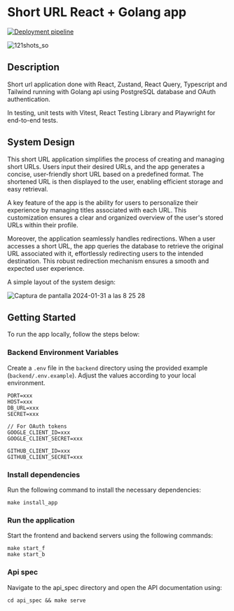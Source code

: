 # Short URL React + Golang app 

[![Deployment pipeline](https://github.com/oscarprdev/Twitter_clone/actions/workflows/workflow.yaml/badge.svg?event=pull_request)](https://github.com/oscarprdev/Short_url/actions/workflows/workflow.yaml)

![121shots_so](https://github.com/oscarprdev/Short_url/assets/94851836/8188e643-5ca9-4ad9-a673-e8425e9c8b3a)

## Description

Short url application done with React, Zustand, React Query, Typescript and Tailwind running with Golang api using PostgreSQL database and OAuth authentication. 

In testing, unit tests with Vitest, React Testing Library and Playwright for end-to-end tests.

## System Design

This short URL application simplifies the process of creating and managing short URLs. Users input their desired URLs, and the app generates a concise, user-friendly short URL based on a predefined format. The shortened URL is then displayed to the user, enabling efficient storage and easy retrieval.

A key feature of the app is the ability for users to personalize their experience by managing titles associated with each URL. This customization ensures a clear and organized overview of the user's stored URLs within their profile.

Moreover, the application seamlessly handles redirections. When a user accesses a short URL, the app queries the database to retrieve the original URL associated with it, effortlessly redirecting users to the intended destination. This robust redirection mechanism ensures a smooth and expected user experience.

A simple layout of the system design:

![Captura de pantalla 2024-01-31 a las 8 25 28](https://github.com/oscarprdev/Short_url/assets/94851836/3c20ac54-efd1-4bc5-aceb-fa4b2d2de7bb)


## Getting Started

To run the app locally, follow the steps below:

### Backend Environment Variables

Create a `.env` file in the `backend` directory using the provided example (`backend/.env.example`). Adjust the values according to your local environment.

```env
PORT=xxx
HOST=xxx
DB_URL=xxx
SECRET=xxx

// For OAuth tokens
GOOGLE_CLIENT_ID=xxx
GOOGLE_CLIENT_SECRET=xxx

GITHUB_CLIENT_ID=xxx
GITHUB_CLIENT_SECRET=xxx
```

### Install dependencies

Run the following command to install the necessary dependencies:

```
make install_app
```

### Run the application

Start the frontend and backend servers using the following commands:

```
make start_f
make start_b
```

### Api spec

Navigate to the api_spec directory and open the API documentation using:

```
cd api_spec && make serve
```



